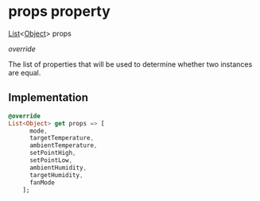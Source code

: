 


# props property








[List](https://api.dart.dev/stable/2.12.3/dart-core/List-class.html)&lt;[Object](https://api.dart.dev/stable/2.12.3/dart-core/Object-class.html)> props
  
_override_



<p>The list of properties that will be used to determine whether
two instances are equal.</p>



## Implementation

```dart
@override
List<Object> get props => [
      mode,
      targetTemperature,
      ambientTemperature,
      setPointHigh,
      setPointLow,
      ambientHumidity,
      targetHumidity,
      fanMode
    ];
```








